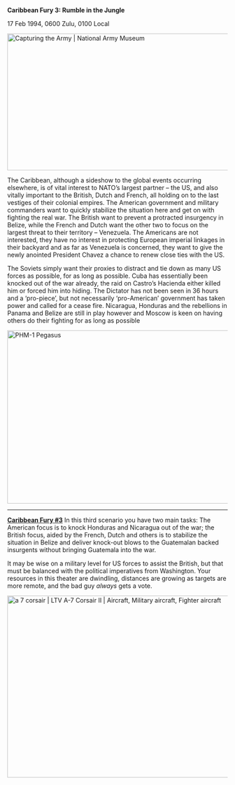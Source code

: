 **Caribbean Fury 3: Rumble in the Jungle**

17 Feb 1994, 0600 Zulu, 0100 Local

<img src="/assets\images\aar\cf\cf3\media\image1.jpeg" style="width:6.5in;height:3.25in" alt="Capturing the Army | National Army Museum" />

The Caribbean, although a sideshow to the global events occurring
elsewhere, is of vital interest to NATO’s largest partner – the US, and
also vitally important to the British, Dutch and French, all holding on
to the last vestiges of their colonial empires. The American government
and military commanders want to quickly stabilize the situation here and
get on with fighting the real war. The British want to prevent a
protracted insurgency in Belize, while the French and Dutch want the
other two to focus on the largest threat to their territory – Venezuela.
The Americans are not interested, they have no interest in protecting
European imperial linkages in their backyard and as far as Venezuela is
concerned, they want to give the newly anointed President Chavez a
chance to renew close ties with the US.

The Soviets simply want their proxies to distract and tie down as many
US forces as possible, for as long as possible. Cuba has essentially
been knocked out of the war already, the raid on Castro’s Hacienda
either killed him or forced him into hiding. The Dictator has not been
seen in 36 hours and a ‘pro-piece’, but not necessarily ‘pro-American’
government has taken power and called for a cease fire. Nicaragua,
Honduras and the rebellions in Panama and Belize are still in play
however and Moscow is keen on having others do their fighting for as
long as possible

<img src="/assets\images\aar\cf\cf3\media\image2.jpeg" style="width:6.32633in;height:4.11458in" alt="PHM-1 Pegasus" />

----------------

**<u>Caribbean Fury \#3</u>** In this third scenario you have two main
tasks: The American focus is to knock Honduras and Nicaragua out of the
war; the British focus, aided by the French, Dutch and others is to
stabilize the situation in Belize and deliver knock-out blows to the
Guatemalan backed insurgents without bringing Guatemala into the war.

It may be wise on a military level for US forces to assist the British,
but that must be balanced with the political imperatives from
Washington. Your resources in this theater are dwindling, distances are
growing as targets are more remote, and the bad guy *always* gets a
vote.

<img src="/assets\images\aar\cf\cf3\media\image3.jpeg" style="width:6.5in;height:4.325in" alt="a 7 corsair | LTV A-7 Corsair II | Aircraft, Military aircraft, Fighter aircraft" />
